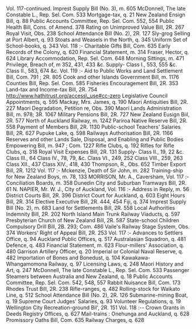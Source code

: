 Vol. 117-continued. Imprest Supply Bill (No. 3), m. 605 McDonnell, The late Constable L., Rep. Sel. Com. 533 Mortgage-tax, q. 21 New Zealand Ensign Bill, q. 88 Public Accounts Committee, Rep. Sel. Com. 552, 554 Public Health Bill, Cons. of Amend. 378 Rating on Unimproved Value Bill, 2R. 267 Royal Visit, Obs. 238 School Attendance Bill (No. 2), 2R. 127 Sly-grog Selling at Port Albert, q. 93 Stoats and Weasels in the North, q. 345 Uniform Set of School-books, q. 343 Vol. 118 :- Charitable Gifts Bill, Com. 635 Early Records of the Colony, q. 620 Financial Statement, m. 314 Fraser, Hector, q. 624 Library Accommodation, Rep. Sel. Com. 648 Morning Sittings, m. 471 Privilege, Breach of, m 352, 431, 433 &c. Supply- Class I., 553, 555 &c. Class II., 583, 674 &c. Vol. 119 :- Aid to Public Works and Land Settlement Bill, Com. 791 ; 2R. 805 Cook and other Islands Government Bill, m. 1176 Counties Bill, Rep. Sel. Com. 585 Fisheries Encouragement Bill, 2R. 353 Land-tax and Income-tax Bill, 2R. 754 http://www.hathitrust.org/access\_use#cc-zero Legislative Council Appointments, q. 595 Mackay, Mrs. James, q. 190 Maori Antiquities Bill, 2R. 227 Maori Degradation, Petition re, Obs. 390 Maori Lands Administration Bill, m. 978; 3R. 1067 Military Pensions Bill, 2R. 727 New Zealand Eusign Biil, 2R. 577 North of Auckland Railway, m. 1242 Pariroa Native Reserve Bill, 2R. 558 Payment of Members Bill, 2R. 1130 Public-school Teachers' Salaries Bill, 2R. 627 Pupuke Lake, q. 598 Railways Authorisation Bill, 2R. 1166 Reserves and other Lands Sale, Disposal, and Enabling and Public Bodies Empowering Bill, m. 947 ; Com. 1227 Rifle Clubs, q. 192 Rifles for Rifle Clubs, q. 318 Royal Visit Expenses Bill, 2R. 131 Supply- Class II., 19, 22 &c. Class III., 64 Class IV., 78, 79, &c. Class VI., 249, 252 Class VIII., 259, 263 Class XII., 437 Class XIV., 418, 430 Thompson, R., Obs. 652 Timber Export Bill, 2R. 1212 Vol. 117 :- Mckenzie, Death of Sir John, m. 282 Training-ship for New Zealand Boys, m. 78, 133 MORRISON, Mr. A., Caversham, Vol. 117 :- Conciliation Boards, m. 358 Dunedin City and Suburban Tramways Bill, 2R. 61 N. NAPIER, Mr. W. J., City of Auckland, Vol. 116 :- Address in Reply, m. 56 District Courts Bill, 2R. 396 District Court for Auckland, q. 603 Eight Hours Bill, 2R. 314 Elective Executive Bill, 2R. 444, 454 Fiji, q. 374 Imprest Supply Bill (No. 2), m. 683 Land for Settlements Bill, 2R. 558 Local Authorities Indemnity Bill, 2R. 202 North Island Main Trunk Railway Viaducts, q. 597 Presbyterian Church of New Zealand Bill, 2R. 587 State-school Children Compulsory Drill Bill, 2B. 293; Com. 486 Vaile's Railway Stage System, Obs. 374 Workers' Right of Appeal Bill, 2R. 253 Vol. 117 :- Advances to Settlers Office, q. 94 Auckland Public Offices, q. 517 Australasian Squadron, q. 481 Defence, q. 483 Financial Statement, m. 623 Flour-millers' Association, q. 480 Garrison Artillery Officer, q. 20 Imperial or Colonial Naval Reserve, q. 482 Importation of Bones and Bonedust, q. 104 Kawakawa-Whangamomona Railway, q. 97 Licensing Laws, q. 248 Maori History and Art, q. 247 McDonnell, The late Constable L., Rep. Sel. Com. 533 Passenger Steamers between Australia and New Zealand, q. 18 Public Accounts Committee, Rep. Sel. Com. 542, 548, 557 Rabbit Nuisance Bill, Com. 173 Rhodes Trust Bill, 2R. 238 Rifle-ranges, q. 482 Rolling-stock for Waikato Line, q. 512 School Attendance Bill (No. 2), 2R. 126 Submarine-mining Boat, q. 19 Supreme Court Judges' Salaries, q. 93 Volunteer Regulations, q. 19 Wellington City Recreation-ground Bil', 2R. 151 Vol. 118 :-- Crown Grants in Deeds Registry Offices, q. 627 Mail-trains : Onehunga and Auckland, q. 628 Promissory Oaths Bill, Com. 635 Railway Charges, q. 628 